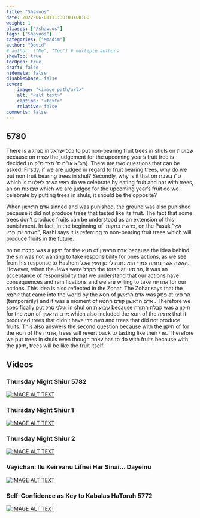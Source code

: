 ```yaml
---
title: "Shavuos"
date: 2022-06-01T11:30:03+00:00
weight: 1
aliases: ["/shavuos"]
tags: ["Shavuos"]
categories: ["Moadim"]
author: "Dovid"
# author: ["Me", "You"] # multiple authors
showToc: true
TocOpen: true
draft: false
hidemeta: false
disableShare: false
cover:
    image: "<image path/url>"
    alt: "<alt text>"
    caption: "<text>"
    relative: false
comments: false
---
```

  ## 5780
There is a  מנהג in כלל ישראל to put non-bearing fruit trees in shuls on שבועות because on עצרת the judgement for the upcoming year’s fruit tree is decided (מג"א או"ח ס' תצד ס"ק ה). There are two questions that can be asked. Firstly, if we are judged in regard to fruit bearing trees, why do we put non fruit bearing trees in shul? Secondly, why is it that on  ט"ו בשבת which is ראש השנה לאלנות do we celebrate by eating fruit and not with trees, an on שבועות which we are judged for the upcoming year’s fruit do we celebrate by putting trees in shuls, it should be the opposite?

When אדם הראשון sinned and was punished, the ground was also punished because it did not produce trees that tasted like its fruit. The fact that some trees don’t produce fruits can be understood as an extension of this punishment. In fact, in the beginning of פרשת בחקותי, on the Pasuk “ועץ השדה יתן פריו”, Rashi says it is referring to non-bearing fruit trees which will produce fruits in the future.

קבלת התורה was a תיקון for the חטא of אדם הראשון because the idea behind the sin was not wanting to take responsibility for ones actions, as we see from his response to Hashem האשה אשר נתתה עמדי הוא נתנה לי מן  העץ ואכל. However, when the Jews were מקבל the torah at הר סיני, it was an acceptance of responsibility that we understand that our actions have consequences and ramifications and we are willing to take אחריות for our actions. This idea is also reflected in the Zohar. The Zohar says that the זוהמא that came into the world by the חטא of אדם הראשון was פסק at הר סיני (temporarily) and it was a moment of אדם הראשון קודם החטא . Therefore we specifically put אילני סרק in shul on  שבועות because קבלת התורה was a תיקון for the חטא of אדם הראשון which also included the  חטא of the אדמה that it produced trees that didn’t have טעם פרי and trees that did not produce fruits. This also answers the second question because with the תיקון of for the חטא of the אדמה, trees will revert back to tasting like their פרי. Therefore we put trees in shuls even though עצרת has to do with fruits because with the תיקון, trees will be like the fruit itself.
 ## Videos
 ### Thursday Night Shiur 5782
 [![IMAGE ALT TEXT](http://img.youtube.com/vi/sIdD4lx8Bxc/0.jpg)](http://www.youtube.com/watch?v=sIdD4lx8Bxc "Video Title")
 ### Thursday Night Shiur 1
[![IMAGE ALT TEXT](http://img.youtube.com/vi/yRw_KcYDGI8/0.jpg)](http://www.youtube.com/watch?v=yRw_KcYDGI8 "Video Title")
 ### Thursday Night Shiur 2
[![IMAGE ALT TEXT](http://img.youtube.com/vi/I2NJg01bzR8/0.jpg)](http://www.youtube.com/watch?v=I2NJg01bzR8 "Video Title")
 ### Vayichan: Ilu Keirvanu Lifnei Har Sinai... Dayeinu
[![IMAGE ALT TEXT](http://img.youtube.com/vi/ymdej8NkCIQ/0.jpg)](http://www.youtube.com/watch?v=ymdej8NkCIQ "Video Title")
 ### Self-Confidence as Key to Kabalas HaTorah 5772
[![IMAGE ALT TEXT](http://img.youtube.com/vi/2runBsy416o/0.jpg)](http://www.youtube.com/watch?v=2runBsy416o "Video Title")
